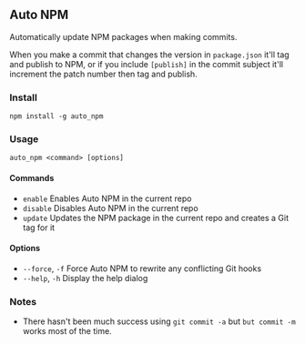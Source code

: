 Auto NPM
--------

Automatically update NPM packages when making commits.

When you make a commit that changes the version in `package.json` it'll tag and publish to NPM, or
if you include `[publish]` in the commit subject it'll increment the patch number then tag and
publish.

### Install
`npm install -g auto_npm`

### Usage
```
auto_npm <command> [options]
```

#### Commands
- `enable` Enables Auto NPM in the current repo
- `disable` Disables Auto NPM in the current repo
- `update` Updates the NPM package in the current repo and creates a Git tag for it

#### Options
- `--force`, `-f` Force Auto NPM to rewrite any conflicting Git hooks
- `--help`, `-h` Display the help dialog

### Notes
- There hasn't been much success using `git commit -a` but `but commit -m` works most of the time.
